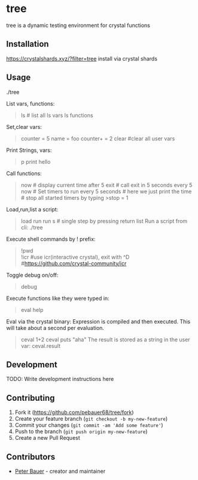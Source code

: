 # tree

tree is a dynamic testing environment for crystal functions

## Installation

https://crystalshards.xyz/?filter=tree
install via crystal shards 

## Usage
./tree

List vars, functions: 
 >ls # list all
 >ls vars
 >ls functions

Set,clear vars:
>counter = 5 
>name = foo
>counter+ = 2
>clear          #clear all user vars

Print Strings, vars:
>p <varname> 
>print hello    

Call functions:
>now            # display current time
>after 5 exit   # call exit in 5 seconds
>every 5 now    # Set timers to run <function> every 5 seconds
                # here we just print the time
                # stop all started timers by typing >stop = 1

Load,run,list a script:
>load <filename>
>run 
>run s  # single step by pressing return 
>list
Run a script from cli:
./tree <filename>

Execute shell commands by ! prefix:
>!pwd      
>!icr     #use icr(interactive crystal), exit with ^D
           #https://github.com/crystal-community/icr

Toggle debug on/off:
>debug

Execute functions like they were typed in:
>eval help

Eval via the crystal binary:
Expression is compiled and then executed.
This will take about a second per evaluation. 
>ceval 1+2
>ceval puts "aha"
The result is stored as a string in the user var:
ceval.result

## Development

TODO: Write development instructions here

## Contributing

1. Fork it (<https://github.com/pebauer68/tree/fork>)
2. Create your feature branch (`git checkout -b my-new-feature`)
3. Commit your changes (`git commit -am 'Add some feature'`)
4. Push to the branch (`git push origin my-new-feature`)
5. Create a new Pull Request

## Contributors

- [Peter Bauer](https://github.com/pebauer68) - creator and maintainer
